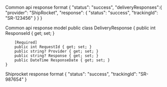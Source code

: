 ﻿Common api response format
{
  "status": "success",
  "deliveryResponses":{
    "provider": "ShipRocket",
    "response": {
      "status": "success",
      "trackingId": "SR-123456"
    }
  }
}

Common api response model
    public class DeliveryResponse
    {
        public int ResponseId { get; set; }

        [Required]
        public int RequestId { get; set; }
        public string? Provider { get; set; }
        public string? Response { get; set; }
        public DateTime ResponseDate { get; set; }
    }

Shiprocket response format
{
  "status": "success",
  "trackingId": "SR-987654"
}
